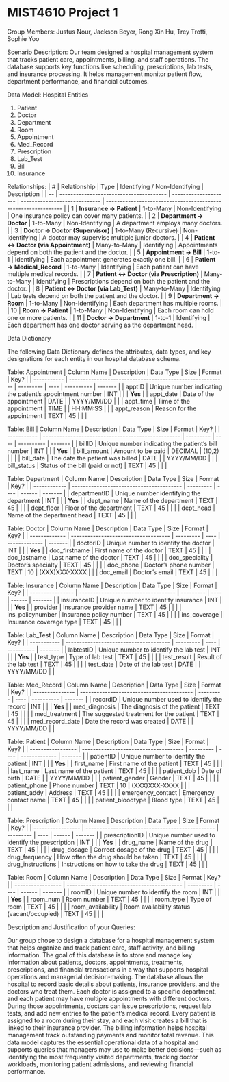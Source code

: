 # MIST4610 Project 1

Group Members: Justus Nour, Jackson Boyer, Rong Xin Hu, Trey Trotti, Sophie Yoo

Scenario Description: Our team designed a hospital management system that tracks patient care, appointments, billing, and staff operations. The database supports key functions like scheduling, prescriptions, lab tests, and insurance processing. It helps management monitor patient flow, department performance, and financial outcomes.

Data Model: Hospital 
Entities
1. Patient
2. Doctor
3. Department
4. Room
5. Appointment
6. Med_Record
7. Prescription
8. Lab_Test
9. Bill
10. Insurance

Relationships:
| #  | Relationship                            | Type                  | Identifying / Non-Identifying | Description                                                    |
| -- | --------------------------------------- | --------------------- | ----------------------------- | -------------------------------------------------------------- |
| 1  | **Insurance → Patient**                 | 1-to-Many             | Non-Identifying               | One insurance policy can cover many patients.                  |
| 2  | **Department → Doctor**                 | 1-to-Many             | Non-Identifying               | A department employs many doctors.                             |
| 3  | **Doctor → Doctor (Supervisor)**        | 1-to-Many (Recursive) | Non-Identifying               | A doctor may supervise multiple junior doctors.                |
| 4  | **Patient ↔ Doctor (via Appointment)**  | Many-to-Many          | Identifying                   | Appointments depend on both the patient and the doctor.        |
| 5  | **Appointment → Bill**                  | 1-to-1                | Identifying                   | Each appointment generates exactly one bill.                   |
| 6  | **Patient → Medical_Record**            | 1-to-Many             | Identifying                   | Each patient can have multiple medical records.                |
| 7  | **Patient ↔ Doctor (via Prescription)** | Many-to-Many          | Identifying                   | Prescriptions depend on both the patient and the doctor.       |
| 8  | **Patient ↔ Doctor (via Lab_Test)**     | Many-to-Many          | Identifying                   | Lab tests depend on both the patient and the doctor.           |
| 9  | **Department → Room**                   | 1-to-Many             | Non-Identifying               | Each department has multiple rooms.                            |
| 10 | **Room → Patient**                      | 1-to-Many             | Non-Identifying               | Each room can hold one or more patients.                       |
| 11 | **Doctor → Department**                 | 1-to-1                | Identifying                   | Each department has one doctor serving as the department head. |

Data Dictionary

The following Data Dictionary defines the attributes, data types, and key designations for each entity in our hospital database schema.

Table: Appointment
| Column Name | Description                                               | Data Type | Size | Format     | Key?    |
| ----------- | --------------------------------------------------------- | --------- | ---- | ---------- | ------- |
| apptID       | Unique number indicating the patient’s appointment number | INT       |      |            | **Yes** |
| appt_date    | Date of the appointment                                   | DATE      |      | YYYY/MM/DD |         |
| appt_time    | Time of the appointment                                   | TIME      |      | HH:MM:SS   |         |
| appt_reason  | Reason for the appointment                                | TEXT      | 45   |            |         |

Table: Bill
| Column Name | Description                                        | Data Type | Size | Format     | Key?    |
| ----------- | -------------------------------------------------- | --------- | ---- | ---------- | ------- |
| billID      | Unique number indicating the patient’s bill number | INT       |      |            | **Yes** |
| bill_amount | Amount to be paid                                  | DECIMAL   | (10,2)   |            |         |
| bill_date   | The date the patient was billed                    | DATE      |      | YYYY/MM/DD |         |
| bill_status | Status of the bill (paid or not)                   | TEXT      | 45   |            |         |

Table: Department
| Column Name  | Description                              | Data Type | Size | Format | Key?    |
| ------------ | ---------------------------------------- | --------- | ---- | ------ | ------- |
| departmentID | Unique number identifying the department | INT       |      |        | **Yes** |
| dept_name    | Name of the department                   | TEXT      | 45   |        |         |
| dept_floor   | Floor of the department                  | TEXT      | 45   |        |         |
| dept_head    | Name of the department head              | TEXT      | 45   |        |         |

Table: Doctor
| Column Name   | Description                          | Data Type | Size | Format        | Key?    |
| ------------- | ------------------------------------ | --------- | ---- | ------------- | ------- |
| doctorID      | Unique number to identify the doctor | INT       |      |               | **Yes** |
| doc_firstname | First name of the doctor             | TEXT      | 45   |               |         |
| doc_lastname  | Last name of the doctor              | TEXT      | 45   |               |         |
| doc_speciality | Doctor’s specialty                   | TEXT      | 45   |               |         |
| doc_phone     | Doctor’s phone number                | TEXT      | 10   | (XXX)XXX-XXXX |         |
| doc_email     | Doctor’s email                       | TEXT      | 45   |               |         |

Table: Insurance
| Column Name      | Description                         | Data Type | Size | Format | Key?    |
| ---------------- | ----------------------------------- | --------- | ---- | ------ | ------- |
| insuranceID      | Unique number to identify insurance | INT       |      |        | **Yes** |
| provider         | Insurance provider name             | TEXT      | 45   |        |         |
| ins_policynumber | Insurance policy number             | TEXT      | 45   |        |         |
| ins_coverage     | Insurance coverage type             | TEXT      | 45   |        |         |

Table: Lab_Test
| Column Name | Description                            | Data Type | Size | Format     | Key?    |
| ----------- | -------------------------------------- | --------- | ---- | ---------- | ------- |
| labtestID      | Unique number to identify the lab test | INT       |      |            | **Yes** |
| test_type   | Type of lab test                       | TEXT      | 45   |            |         |
| test_result | Result of the lab test                 | TEXT      | 45   |            |         |
| test_date   | Date of the lab test                   | DATE      |      | YYYY/MM/DD |         |

Table: Med_Record
| Column Name     | Description                               | Data Type | Size | Format     | Key?    |
| --------------- | ----------------------------------------- | --------- | ---- | ---------- | ------- |
| recordID        | Unique number used to identify the record | INT       |      |            | **Yes** |
| med_diagnosis   | The diagnosis of the patient              | TEXT      | 45   |            |         |
| med_treatment   | The suggested treatment for the patient   | TEXT      | 45   |            |         |
| med_record_date | Date the record was created               | DATE      |      | YYYY/MM/DD |         |

Table: Patient
| Column Name       | Description                           | Data Type | Size | Format        | Key?    |
| ----------------- | ------------------------------------- | --------- | ---- | ------------- | ------- |
| patientID         | Unique number to identify the patient | INT       |      |               | **Yes** |
| first_name        | First name of the patient             | TEXT      | 45   |               |         |
| last_name         | Last name of the patient              | TEXT      | 45   |               |         |
| patient_dob       | Date of birth                         | DATE      |      | YYYY/MM/DD    |         |
| patient_gender    | Gender                                | TEXT      | 45   |               |         |
| patient_phone     | Phone number                          | TEXT      | 10   | (XXX)XXX-XXXX |         |
| patient_addy   | Address                               | TEXT      | 45   |               |         |
| emergency_contact | Emergency contact name                | TEXT      | 45   |               |         |
| patient_bloodtype | Blood type                            | TEXT      | 45   |               |         |

Table: Prescription
| Column Name       | Description                                     | Data Type | Size | Format | Key?    |
| ----------------- | ----------------------------------------------- | --------- | ---- | ------ | ------- |
| prescriptionID    | Unique number used to identify the prescription | INT       |      |        | **Yes** |
| drug_name         | Name of the drug                                | TEXT      | 45   |        |         |
| drug_dosage       | Correct dosage of the drug                      | TEXT      | 45   |        |         |
| drug_frequency    | How often the drug should be taken              | TEXT      | 45   |        |         |
| drug_instructions | Instructions on how to take the drug            | TEXT      | 45   |        |         |

Table: Room
| Column Name       | Description                                | Data Type | Size | Format | Key?    |
| ----------------- | ------------------------------------------ | --------- | ---- | ------ | ------- |
| roomID            | Unique number to identify the room         | INT       |      |        | **Yes** |
| room_num       | Room number                                | TEXT      | 45   |        |         |
| room_type         | Type of room                               | TEXT      | 45   |        |         |
| room_availability | Room availability status (vacant/occupied) | TEXT      | 45   |        |         |



Description and Justification of your Queries:

  Our group chose to design a database for a hospital management system that helps organize and track patient care, staff activity, and billing information. The goal of this database is to store and manage key information about patients, doctors, appointments, treatments, prescriptions, and financial transactions in a way that supports hospital operations and managerial decision-making. The database allows the hospital to record basic details about patients, insurance providers, and the doctors who treat them. Each doctor is assigned to a specific department, and each patient may have multiple appointments with different doctors. During those appointments, doctors can issue prescriptions, request lab tests, and add new entries to the patient’s medical record. Every patient is assigned to a room during their stay, and each visit creates a bill that is linked to their insurance provider. The billing information helps hospital management track outstanding payments and monitor total revenue. This data model captures the essential operational data of a hospital and supports queries that managers may use to make better decisions—such as identifying the most frequently visited departments, tracking doctor workloads, monitoring patient admissions, and reviewing financial performance.

  
